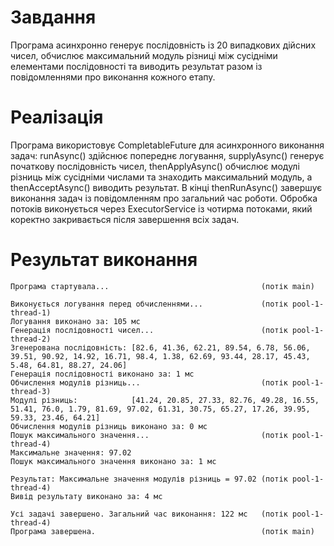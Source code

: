 # Завдання

Програма асинхронно генерує послідовність із 20 випадкових дійсних чисел, обчислює максимальний модуль різниці між сусідніми елементами послідовності та виводить результат разом із повідомленнями про виконання кожного етапу.

# Реалізація

Програма використовує CompletableFuture для асинхронного виконання задач: runAsync() здійснює попереднє логування, supplyAsync() генерує початкову послідовність чисел, thenApplyAsync() обчислює модулі різниць між сусідніми числами та знаходить максимальний модуль, а thenAcceptAsync() виводить результат. В кінці thenRunAsync() завершує виконання задач із повідомленням про загальний час роботи. Обробка потоків виконується через ExecutorService із чотирма потоками, який коректно закривається після завершення всіх задач.

# Результат виконання

```
Програма стартувала...                                  (потік main)

Виконується логування перед обчисленнями...             (потік pool-1-thread-1)
Логування виконано за: 105 мс
Генерація послідовності чисел...                        (потік pool-1-thread-2)
Згенерована послідовність: [82.6, 41.36, 62.21, 89.54, 6.78, 56.06, 39.51, 90.92, 14.92, 16.71, 98.4, 1.38, 62.69, 93.44, 28.17, 45.43, 5.48, 64.81, 88.27, 24.06]
Генерація послідовності виконано за: 1 мс
Обчислення модулів різниць...                           (потік pool-1-thread-3)
Модулі різниць:            [41.24, 20.85, 27.33, 82.76, 49.28, 16.55, 51.41, 76.0, 1.79, 81.69, 97.02, 61.31, 30.75, 65.27, 17.26, 39.95, 59.33, 23.46, 64.21]
Обчислення модулів різниць виконано за: 0 мс
Пошук максимального значення...                         (потік pool-1-thread-4)
Максимальне значення: 97.02
Пошук максимального значення виконано за: 1 мс

Результат: Максимальне значення модулів різниць = 97.02 (потік pool-1-thread-4)
Вивід результату виконано за: 4 мс

Усі задачі завершено. Загальний час виконання: 122 мс   (потік pool-1-thread-4)
Програма завершена.                                     (потік main)
```